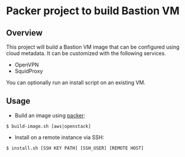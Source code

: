 # Packer project to build Bastion VM

## Overview

This project will build a Bastion VM image that can be configured using cloud metadata. 
It can be customized with the following services. 

* OpenVPN
* SquidProxy

You can optionally run an install script on an existing VM.

## Usage

* Build an image using [packer](http://packer.io/): 

```
$ build-image.sh [aws|openstack]
```

* Install on a remote instance via SSH: 

```
$ install.sh [SSH KEY PATH] [SSH_USER] [REMOTE HOST]
```
